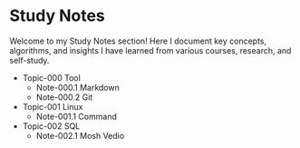 # Study Notes

Welcome to my Study Notes section! Here I document key concepts, algorithms, and insights I have learned from various courses, research, and self-study.

* Topic-000 Tool
  * Note-000.1 Markdown
  * Note-000.2 Git
* Topic-001 Linux
  * Note-001.1 Command
* Topic-002 SQL
  * Note-002.1 Mosh Vedio
